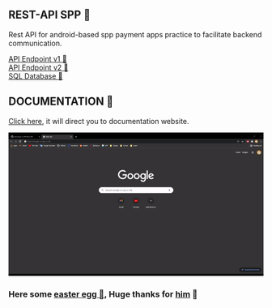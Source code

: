 ## REST-API SPP 🎃
Rest API for android-based spp payment apps practice to facilitate backend communication.

[API Endpoint v1 🍳](https://praktek-ukk-spp-lleans.koyeb.app/api/v1/)<br />
[API Endpoint v2 🎃](https://praktek-ukk-spp-lleans.koyeb.app//api/v2/)<br />
[SQL Database 🧵](https://raw.githubusercontent.com/Kelompok-2-SPP/Rest-API/master/.github/pembayaran_spp.sql)

## DOCUMENTATION 🎨
[Click here](https://documenter.getpostman.com/view/19193294/UVXkpb1a), it will direct you to documentation website.

<code><img width=800 src="https://raw.githubusercontent.com/Kelompok-2-SPP/Rest-API/master/.github/docs_preview.gif" alt="Docs preview"></code>

### Here some [easter egg 🥚](https://praktek-ukk-spp-lleans.koyeb.app/), Huge thanks for [him](https://github.com/aqsyalraihanjamil/) 🤩